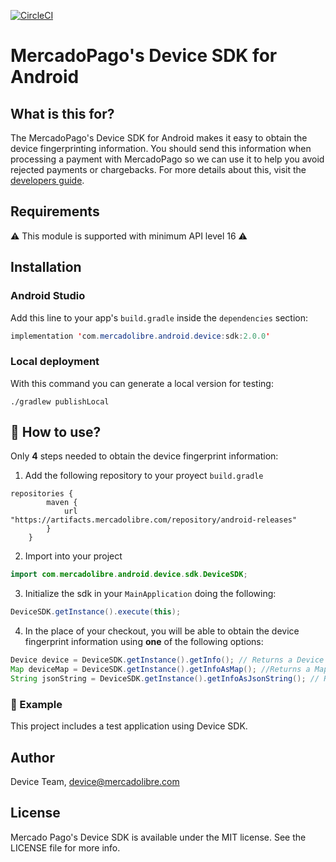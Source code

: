 [![CircleCI](https://circleci.com/gh/mercadolibre/fury_device-sdk-android/tree/release%2F1.0.0.svg?style=svg)](https://circleci.com/gh/mercadolibre/fury_device-sdk-android/tree/release%2F1.0.0)

# MercadoPago's Device SDK for Android

## What is this for?

The MercadoPago's Device SDK for Android makes it easy to obtain the device fingerprinting information.
You should send this information when processing a payment with MercadoPago so we can use it to help you avoid rejected payments or chargebacks.
For more details about this, visit the [developers guide](https://developers.mercadopago.com). 

## Requirements

⚠️ This module is supported with minimum API level 16 ⚠️

## Installation

### Android Studio

Add this line to your app's `build.gradle` inside the `dependencies` section:
```java
implementation 'com.mercadolibre.android.device:sdk:2.0.0'
```

### Local deployment

With this command you can generate a local version for testing:

    ./gradlew publishLocal

## 🐒 How to use?

Only **4** steps needed to obtain the device fingerprint information:

1) Add the following repository to your proyect `build.gradle`
```
repositories {
        maven {
            url "https://artifacts.mercadolibre.com/repository/android-releases"
        }
    }
```

2) Import into your project
```java
import com.mercadolibre.android.device.sdk.DeviceSDK;
```

3) Initialize the sdk in your `MainApplication` doing the following:
```java
DeviceSDK.getInstance().execute(this);
```

4) In the place of your checkout, you will be able to obtain the device fingerprint information using **one** of the following options:
```java
Device device = DeviceSDK.getInstance().getInfo(); // Returns a Device object with the info, this class is a Serializable class.
Map deviceMap = DeviceSDK.getInstance().getInfoAsMap(); //Returns a Map<String, Object> object
String jsonString = DeviceSDK.getInstance().getInfoAsJsonString(); // Returns a JSON string object.
```


### 🔮 Example
This project includes a test application using Device SDK.

## Author

Device Team, device@mercadolibre.com

## License

Mercado Pago's Device SDK is available under the MIT license. See the LICENSE file for more info.